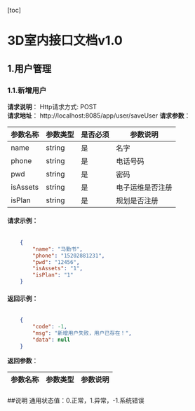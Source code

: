 [toc]
# 3D室内接口文档v1.0
## 1.用户管理
### 1.1.新增用户
**请求说明**： Http请求方式: POST  
**请求地址**： http://localhost:8085/app/user/saveUser
**请求参数**：

参数名称 | 参数类型| 是否必须| 参数说明
---|---|---| ---
name| string| 是| 名字
phone| string| 是|电话号码
pwd| string| 是|密码
isAssets| string| 是|电子运维是否注册
isPlan| string| 是|规划是否注册

####   请求示例： 

```json
 
    {
    	"name": "马勤书",
    	"phone": "15202881231",
    	"pwd": "12456",
    	"isAssets": "1",
    	"isPlan": "1"
    }

```

#### 返回示例：

```json
    
    {
        "code": -1,
        "msg": "新增用户失败，用户已存在！",
        "data": null
    }

```

**返回参数**：

参数名称 | 参数类型| 参数说明 
---|---|---

### 


##说明
通用状态值：0.正常，1.异常，-1.系统错误